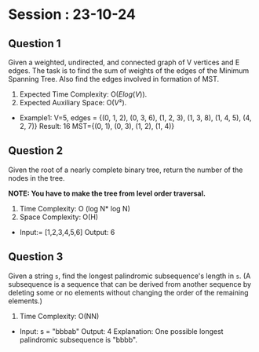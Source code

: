 # Session : 23-10-24

## Question 1

Given a weighted, undirected, and connected graph of V vertices and E edges. The task is to find the sum of weights of the edges of the Minimum Spanning Tree. Also find the edges involved in formation of MST.

1. Expected Time Complexity: O($E log(V)$).
2. Expected Auxiliary Space: O($V²$).

* Example1:
V=5, edges = {(0, 1, 2), (0, 3, 6), (1, 2, 3), (1, 3, 8), (1, 4, 5), (4, 2, 7)}
Result: 16 MST={(0, 1), (0, 3), (1, 2), (1, 4)}

## Question 2 

Given the root of a nearly complete binary tree, return the number of the nodes in the tree.

**NOTE: You have to make the tree from level order traversal.**

1. Time Complexity: O (log N* log N)
2. Space Complexity: O(H)

* Input:= [1,2,3,4,5,6] 
Output: 6

## Question 3 
Given a string `s`, find the longest palindromic subsequence's length in `s`. 
(A subsequence is a sequence that can be derived from another sequence by deleting some or no elements without changing the order of the remaining elements.)

1. Time Complexity: O(NN)

* Input: s = "bbbab" 
Output: 4
Explanation: One possible longest palindromic subsequence is "bbbb".